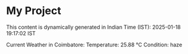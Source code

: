 # My Project

This content is dynamically generated in Indian Time (IST): 2025-01-18 19:17:02 IST


Current Weather in Coimbatore:
Temperature: 25.88 °C
Condition: haze
